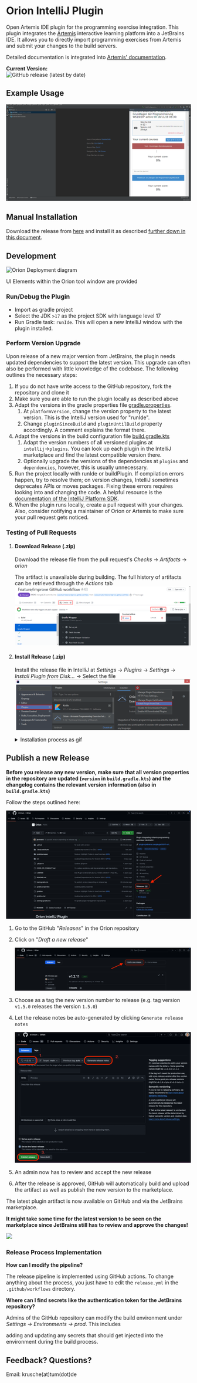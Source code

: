 # Orion IntelliJ Plugin

Open Artemis IDE plugin for the programming exercise integration.
This plugin integrates the [Artemis](https://github.com/ls1intum/Artemis) interactive learning platform into a JetBrains IDE.
It allows you to directly import programming exercises from Artemis and submit your changes to the build servers.

Detailed documentation is integrated into [Artemis' documentation](https://ls1intum.github.io/Artemis/).

**Current Version:**  
![GitHub release (latest by date)](https://img.shields.io/github/v/release/ls1intum/Orion)

## Example Usage
![](.github/media/orion_workflow.gif)

## Manual Installation

Download the release from [here](https://github.com/ls1intum/Orion/releases) and install it as described [further down in this document](https://github.com/ls1intum/Orion#install-release-zip).

## Development
![Orion Deployment diagram](https://github.com/Kroko-fant/Orion/assets/25010075/ec7aafe8-d8ca-4c10-902f-d2f85f981368)

UI Elements within the Orion tool window are provided 


### Run/Debug the Plugin

- Import as gradle project
- Select the JDK `>17` as the project SDK with language level 17
- Run Gradle task: `runIde`. This will open a new IntelliJ window with the plugin installed.

### Perform Version Upgrade

Upon release of a new major version from JetBrains, the plugin needs updated dependencies to support the latest version. This upgrade can often also be performed with little knowledge of the codebase. The following outlines the necessary steps:
1. If you do not have write access to the GitHub repository, fork the repository and clone it
2. Make sure you are able to run the plugin locally as described above
3. Adapt the versions in the gradle properties file [gradle.properties](https://github.com/ls1intum/Orion/blob/main/gradle.properties). 
   1. At `platformVersion`, change the version property to the latest version. This is the IntelliJ version used for "runIde". 
   2. Change `pluginSinceBuild` and `pluginUntilBuild` property accordingly. A comment explains the format there.
4. Adapt the versions in the build configuration file [build.gradle.kts](https://github.com/ls1intum/Orion/blob/main/build.gradle.kts)
   1. Adapt the version numbers of all versioned plugins at `intellij`→`plugins`. You can look up each plugin in the IntelliJ marketplace and find the latest compatible version there.
   2. Optionally upgrade the versions of the dependencies at `plugins` and `dependencies`, however, this is usually unnecessary.
5. Run the project locally with runIde or buildPlugin. If compilation errors happen, try to resolve them; on version changes, IntelliJ sometimes deprecates APIs or moves packages. Fixing these errors requires looking into and changing the code. A helpful resource is the [documentation of the IntelliJ Platform SDK](https://plugins.jetbrains.com/docs/intellij/welcome.html).
6. When the plugin runs locally, create a pull request with your changes. Also, consider notifying a maintainer of Orion or Artemis to make sure your pull request gets noticed.
  
### Testing of Pull Requests

1.  #### Download Release (.zip)
    
    Download the release file from the pull request's _Checks_ &rarr; _Artifacts_ &rarr; _orion_
    
    The artifact is unavailable during building. The full history of artifacts can be retrieved through the _Actions_ tab
![](.github/media/download_release.png)

2.  #### Install Release (.zip)
   
    Install the release file in IntelliJ at _Settings_ &rarr; _Plugins_ &rarr; _Settings_ &rarr; _Install Plugin from Disk..._ &rarr; Select the file
![](.github/media/install_release.png)  
    <details>
    <summary>Installation process as gif</summary>
   
    ![](.github/media/orion_installation.gif)
    </details>

## Publish a new Release

**Before you release any new version, make sure that all version properties in the repository are updated
(`version` in `build.gradle.kts`) and the changelog contains the relevant version information (also in `build.gradle.kts`)**


Follow the steps outlined here:

![](.github/media/home_to_release.png)

1. Go to the GitHub "_Releases_" in the Orion repository
2. Click on "_Draft a new release_"

   ![](.github/media/releases_list.png)

3. Choose as a tag the new version number to release (e.g. tag version `v1.5.0` releases the version `1.5.0`)
4. Let the release notes be auto-generated by clicking `Generate release notes`

   ![](.github/media/create_release.png)

5. An admin now has to review and accept the new release
6. After the release is approved, GitHub will automatically build and upload the artifact as well as publish the new version to the marketplace.

The latest plugin artifact is now available on GitHub and via the JetBrains marketplace. 

**It might take some time for the latest version to be seen on the marketplace since JetBrains still has to review 
and approve the changes!**

![](.github/media/release.gif)

### Release Process Implementation

**How can I modify the pipeline?**

The release pipeline is implemented using GitHub actions. To change anything about the process, you just
have to edit the `release.yml` in the `.github/workflows` directory.

**Where can I find secrets like the authentication token for the JetBrains repository?**

Admins of the GitHub repository can modify the build environment under  _Settings -> Environments -> prod_. This includes

adding and updating any secrets that should get injected into the environment during the build process.

## Feedback? Questions?
Email: krusche(at)tum(dot)de

